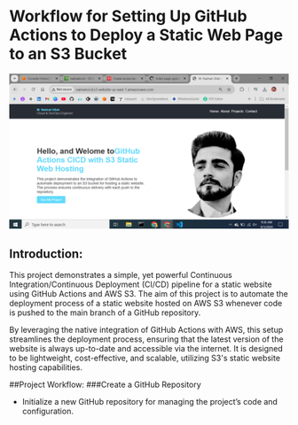# Workflow for Setting Up GitHub Actions to Deploy a Static Web Page to an S3 Bucket

  ![Output](https://github.com/Naimat250/CICD-Github-Actions/blob/6d7e4a9f00786828b8f5316ede31d1e8b9fd1466/images/output.PNG)
## Introduction:
  This project demonstrates a simple, yet powerful Continuous Integration/Continuous Deployment (CI/CD) pipeline for a static website using GitHub Actions and AWS S3. The aim of this 
  project is to automate the deployment process of a static website hosted on AWS S3 whenever code is pushed to the main branch of a GitHub repository.

 By leveraging the native integration of GitHub Actions with AWS, this setup streamlines the deployment process, ensuring that the latest version of the website is always up-to-date and 
 accessible via the internet. It is designed to be lightweight, cost-effective, and scalable, utilizing S3's static website hosting capabilities.

##Project Workflow:
###Create a GitHub Repository
- Initialize a new GitHub repository for managing the project’s code and configuration.
